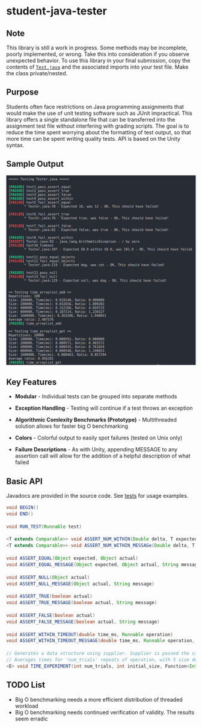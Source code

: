 # student-java-tester

## Note

This library is still a work in progress. Some methods may be incomplete, poorly implemented, or wrong. Take this into consideration if you observe unexpected behavior. To use this library in your final submission, copy the contents of [`Test.java`](src/Test.java) and the associated imports into your test file. Make the class private/nested.

## Purpose

Students often face restrictions on Java programming assignments that would make the use of unit testing software such as JUnit impractical. This library offers a single standalone file that can be transferred into the assignment test file without interfering with grading scripts. The goal is to reduce the time spent worrying about the formatting of test output, so that more time can be spent writing quality tests. API is based on the Unity syntax.

## Sample Output
![Output](sample-output.png)
## Key Features
  * **Modular** - 
  Individual tests can be grouped into separate methods

  * **Exception Handling** - 
  Testing will continue if a test throws an exception

  * **Algorithmic Comlexity Benchmarks (Prototype)** - 
  Multithreaded solution allows for faster big O benchmarking

  * **Colors** - 
  Colorful output to easily spot failures (tested on Unix only)

  * **Failure Descriptions** - 
  As with Unity, appending MESSAGE to any assertion call will allow for the addition of a
  helpful description of what failed

## Basic API

Javadocs are provided in the source code. See [tests](tests) for usage examples.

```java
void BEGIN()
void END()

void RUN_TEST(Runnable test)

<T extends Comparable>> void ASSERT_NUM_WITHIN(Double delta, T expected, T actual)
<T extends Comparable>> void ASSERT_NUM_WITHIN_MESSAGe(Double delta, T expected, T actual, String mesage)

void ASSERT_EQUAL(Object expected, Object actual)
void ASSERT_EQUAL_MESSAGE(Object expected, Object actual, String message)

void ASSERT_NULL(Object actual)
void ASSERT_NULL_MESSAGE(Object actual, String message)

void ASSERT_TRUE(boolean actual)
void ASSERT_TRUE_MESSAGE(boolean actual, String message)

void ASSERT_FALSE(boolean actual)
void ASSERT_FALSE_MESSAGE(boolean actual, String message)

void ASSERT_WITHIN_TIMEOUT(double time_ms, Runnable operation)
void ASSERT_WITHIN_TIMEOUT_MESSAGE(double time_ms, Runnable operation, String message)

// Generates a data structure using supplier. Supplier is passed the size of the data structure that needs to be created
// Averages times for 'num_trials' repeats of operation, with 5 size doublings. Lowest size is initial_size.
<E> void TIME_EXPERIMENT(int num_trials, int initial_size, Function<Integer, E> supplier, BiConsumer<Integer, E> operation)
```


## TODO List

  * Big O benchmarking needs a more efficient distribution of threaded workload
  * Big O benchmarking needs continued verification of validity. The results seem erradic
